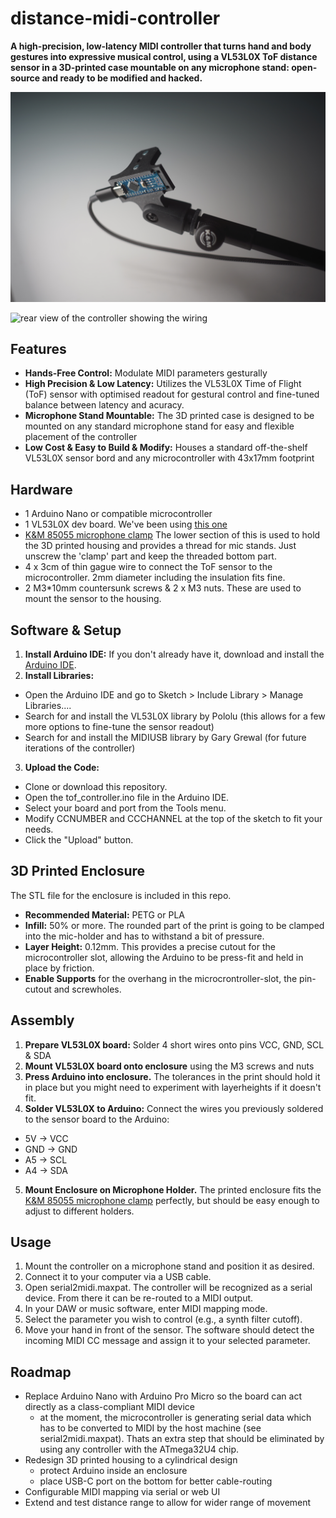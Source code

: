# distance-midi-controller
**A high-precision, low-latency MIDI controller that turns hand and body gestures into expressive musical control, using a VL53L0X ToF distance sensor in a 3D-printed case mountable on any microphone stand: open-source and ready to be modified and hacked.**

![front view of the controller mounted onto a mic stand](controller_front.JPG)

![rear view of the controller showing the wiring](controller_back.JPG)

## Features
- **Hands-Free Control:** Modulate MIDI parameters gesturally
- **High Precision & Low Latency:** Utilizes the VL53L0X Time of Flight (ToF) sensor with optimised readout for gestural control and fine-tuned balance between latency and acuracy.
- **Microphone Stand Mountable:** The 3D printed case is designed to be mounted on any standard microphone stand for easy and flexible placement of the controller
- **Low Cost & Easy to Build & Modify:** Houses a standard off-the-shelf VL53L0X sensor bord and any microcontroller with 43x17mm footprint

## Hardware
- 1 Arduino Nano or compatible microcontroller
- 1 VL53L0X dev board. We've been using [this one](https://www.az-delivery.de/en/products/vl53l0x-time-of-flight-tof-laser-abstandssensor?srsltid=AfmBOor0_s5rByMJTX5xQ86db2U276sb2SCJpDImnMb2X7a74YgMQruc)
- [K&M 85055 microphone clamp](https://www.k-m.de/en/products/microphone-stands/accessories/microphone-clips/85055-microphone-clip-black-3-8-and-5-8) The lower section of this is used to hold the 3D printed housing and provides a thread for mic stands. Just unscrew the 'clamp' part and keep the threaded bottom part.
- 4 x 3cm of thin gague wire to connect the ToF sensor to the microcontroller. 2mm diameter including the insulation fits fine.
- 2 M3*10mm countersunk screws & 2 x M3 nuts. These are used to mount the sensor to the housing.

## Software & Setup
1. **Install Arduino IDE:** If you don't already have it, download and install the [Arduino IDE](https://www.arduino.cc/en/software/?_gl=1*4je9gw*_up*MQ..*_ga*MTk5MjkyNzY2My4xNzU3NDM2MDk1*_ga_NEXN8H46L5*czE3NTc0MzYwOTUkbzEkZzAkdDE3NTc0MzYwOTUkajYwJGwwJGgxODE3MzkxMjg3).
2. **Install Libraries:**
  - Open the Arduino IDE and go to Sketch > Include Library > Manage Libraries....
  - Search for and install the VL53L0X library by Pololu (this allows for a few more options to fine-tune the sensor readout)
  - Search for and install the MIDIUSB library by Gary Grewal (for future iterations of the controller)
3. **Upload the Code:**
  - Clone or download this repository.
  - Open the tof_controller.ino file in the Arduino IDE.
  - Select your board and port from the Tools menu.
  - Modify CCNUMBER and CCCHANNEL at the top of the sketch to fit your needs.
  - Click the "Upload" button.

## 3D Printed Enclosure
The STL file for the enclosure is included in this repo.
- **Recommended Material:** PETG or PLA
- **Infill:** 50% or more. The rounded part of the print is going to be clamped into the mic-holder and has to withstand a bit of pressure.
- **Layer Height:** 0.12mm. This provides a precise cutout for the microcontroller slot, allowing the Arduino to be press-fit and held in place by friction.
- **Enable Supports** for the overhang in the microcrontroller-slot, the pin-cutout and screwholes.

## Assembly
1. **Prepare VL53L0X board:** Solder 4 short wires onto pins VCC, GND, SCL & SDA
2. **Mount VL53L0X board onto enclosure** using the M3 screws and nuts
3. **Press Arduino into enclosure.** The tolerances in the print should hold it in place but you might need to experiment with layerheights if it doesn't fit.
4. **Solder VL53L0X to Arduino:** Connect the wires you previously soldered to the sensor board to the Arduino:
  - 5V -> VCC
  - GND -> GND
  - A5 -> SCL
  - A4 -> SDA
5. **Mount Enclosure on Microphone Holder.** The printed enclosure fits the [K&M 85055 microphone clamp](https://www.k-m.de/en/products/microphone-stands/accessories/microphone-clips/85055-microphone-clip-black-3-8-and-5-8) perfectly, but should be easy enough to adjust to different holders.

## Usage
1. Mount the controller on a microphone stand and position it as desired.
2. Connect it to your computer via a USB cable.
3. Open serial2midi.maxpat. The controller will be recognized as a serial device. From there it can be re-routed to a MIDI output.
4. In your DAW or music software, enter MIDI mapping mode.
5. Select the parameter you wish to control (e.g., a synth filter cutoff).
6. Move your hand in front of the sensor. The software should detect the incoming MIDI CC message and assign it to your selected parameter.

## Roadmap
- Replace Arduino Nano with Arduino Pro Micro so the board can act directly as a class-compliant MIDI device
  - at the moment, the microcontroller is generating serial data which has to be converted to MIDI by the host machine (see serial2midi.maxpat). Thats an extra step that should be eliminated by using any controller with the ATmega32U4 chip.
- Redesign 3D printed housing to a cylindrical design
   - protect Arduino inside an enclosure
   - place USB-C port on the bottom for better cable-routing
- Configurable MIDI mapping via serial or web UI
- Extend and test distance range to allow for wider range of movement
